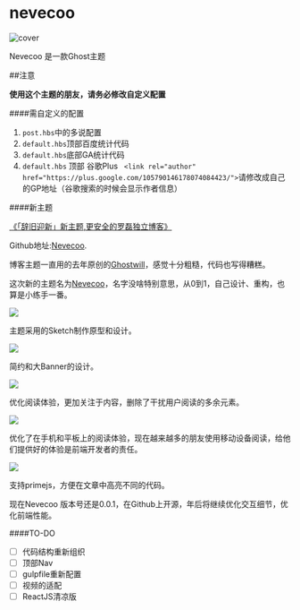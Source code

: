 # nevecoo

![cover](https://luoleiorg.b0.upaiyun.com/blog/2015/02/https-ssl.jpg)

Nevecoo 是一款Ghost主题


##注意

**使用这个主题的朋友，请务必修改自定义配置**


####需自定义的配置

1. `post.hbs`中的多说配置
2. `default.hbs`顶部百度统计代码
3. `default.hbs`底部GA统计代码
4. `default.hbs` 顶部 谷歌Plus ` <link rel="author" href="https://plus.google.com/105790146178074084423/">`请修改成自己的GP地址（谷歌搜索的时候会显示作者信息）


####新主题

[《「辞旧迎新」新主题,更安全的罗磊独立博客》](https://luolei.org/theme-nevecoo/)


Github地址:[Nevecoo](https://github.com/foru17/nevecoo).

博客主题一直用的去年原创的[Ghostwill](https://luolei.org/theme-ghostwill/)，感觉十分粗糙，代码也写得糟糕。

这次新的主题名为[Nevecoo](https://github.com/foru17/nevecoo)，名字没啥特别意思，从0到1，自己设计、重构，也算是小练手一番。

![](https://luoleiorg.b0.upaiyun.com/blog/2015/02/nevecoo6.jpg)

主题采用的Sketch制作原型和设计。

![](https://luoleiorg.b0.upaiyun.com/blog/2015/02/nevecoo1.jpg)

简约和大Banner的设计。

![](https://luoleiorg.b0.upaiyun.com/blog/2015/02/nevecoo2.jpg)

优化阅读体验，更加关注于内容，删除了干扰用户阅读的多余元素。

![](https://luoleiorg.b0.upaiyun.com/blog/2015/02/nevecoo3.jpg)

优化了在手机和平板上的阅读体验，现在越来越多的朋友使用移动设备阅读，给他们提供好的体验是前端开发者的责任。

![](https://luoleiorg.b0.upaiyun.com/blog/2015/02/nevecoo4.jpg)

支持primejs，方便在文章中高亮不同的代码。

现在Nevecoo 版本号还是0.0.1，在Github上开源，年后将继续优化交互细节，优化前端性能。





####TO-DO

- [ ] 代码结构重新组织
- [ ] 顶部Nav
- [ ] gulpfile重新配置
- [ ] 视频的适配
- [ ] ReactJS清凉版

